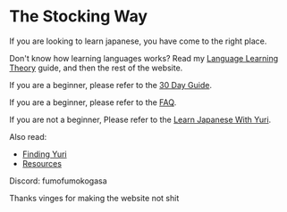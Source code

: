 # The Stocking Way

If you are looking to learn japanese, you have come to the right place.

Don't know how learning languages works? Read my [Language Learning Theory](Language_Learning_Theory.md) guide, and then the rest of the website.

If you are a beginner, please refer to the [30 Day Guide](30_Day_Guide.md).

If you are a beginner, please refer to the [FAQ](FAQ.md).

If you are not a beginner, Please refer to the [Learn Japanese With Yuri](Learn_Japanese_With_Yuri.md).

Also read:
- [Finding Yuri](Finding_Yuri.md)
- [Resources](Resources.md)

Discord: fumofumokogasa

Thanks vinges for making the website not shit
